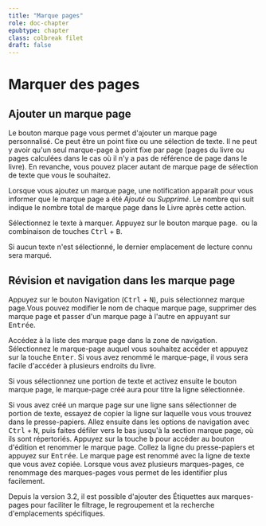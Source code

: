 ```yaml
---
title: "Marque pages"
role: doc-chapter
epubtype: chapter
class: colbreak filet
draft: false
---
```


# Marquer des pages

<section class="filet">

## Ajouter un marque page

Le bouton <span class="ui_button">marque page</span> vous permet d'ajouter un marque page personnalisé.
Ce peut être un point fixe ou une sélection de texte.
Il ne peut y avoir qu'un seul marque-page à point fixe par page (pages du livre ou pages calculées dans le cas où il n'y a pas de référence de page dans le livre). En revanche, vous pouvez placer autant de marque page de sélection de texte que vous le souhaitez.

Lorsque vous ajoutez un <span class="ui_button">marque page</span>, une notification apparaît pour vous informer que
le <span class="ui_button">marque page</span> a été *Ajouté* ou *Supprimé*.
Le nombre qui suit indique le nombre total de <span class="ui_button">marque page</span> dans le Livre
après cette action.

Sélectionnez le texte à marquer.
Appuyez sur le bouton <span class="ui_button">marque page</span>.
<img src="../../resources/images/bookmarkSingle-icon.svg" class="icon" role="presentation" alt=""/>
ou la combinaison de touches <kbd>Ctrl</kbd> + <kbd>B</kbd>.

Si aucun texte n'est sélectionné, le dernier emplacement de lecture connu sera marqué.

</section>
<section class="filet">

## Révision et navigation dans les marque page

Appuyez sur le bouton <span class="ui_button">Navigation</span> (<kbd>Ctrl</kbd> + <kbd>N</kbd>), puis sélectionnez <span class="ui_button">marque page</span>.Vous pouvez modifier le nom de chaque marque page, supprimer des marque page et passer d'un marque page à l'autre en appuyant sur <kbd>Entrée</kbd>.

Accédez à la liste des marque page dans la zone de navigation. Sélectionnez le marque-page
auquel vous souhaitez accéder et appuyez sur la touche <kbd>Enter</kbd>. Si vous avez
renommé le marque-page, il vous sera facile d'accéder à plusieurs endroits du livre.

Si vous sélectionnez une portion de texte et activez ensuite le bouton <span class="ui_button">marque page</span>,
le marque-page créé aura pour titre la ligne sélectionnée.

Si vous avez créé un marque page sur une ligne sans sélectionner de portion de texte, essayez de copier la ligne sur laquelle vous vous trouvez dans le presse-papiers.
Allez ensuite dans les options de navigation avec <kbd>Ctrl</kbd> + <kbd>N</kbd>,
puis faites défiler vers le bas jusqu'à la section marque page, où ils sont répertoriés.
Appuyez sur la touche <kbd>b</kbd> pour accéder au bouton d'édition et renommer le marque page.
Collez la ligne du presse-papiers et appuyez sur
<kbd>Entrée</kbd>. Le marque page est renommé avec la ligne de texte que vous avez copiée.
Lorsque vous avez plusieurs marques-pages, ce renommage des marques-pages vous permet de les identifier plus facilement.

Depuis la version 3.2, il est possible d'ajouter des Étiquettes aux marques-pages pour faciliter le filtrage, le regroupement et la recherche d'emplacements spécifiques.

</section>
